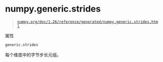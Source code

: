 # numpy.generic.strides

> [`numpy.org/doc/1.26/reference/generated/numpy.generic.strides.html`](https://numpy.org/doc/1.26/reference/generated/numpy.generic.strides.html)

属性

```py
generic.strides
```

每个维度中的字节步长元组。
